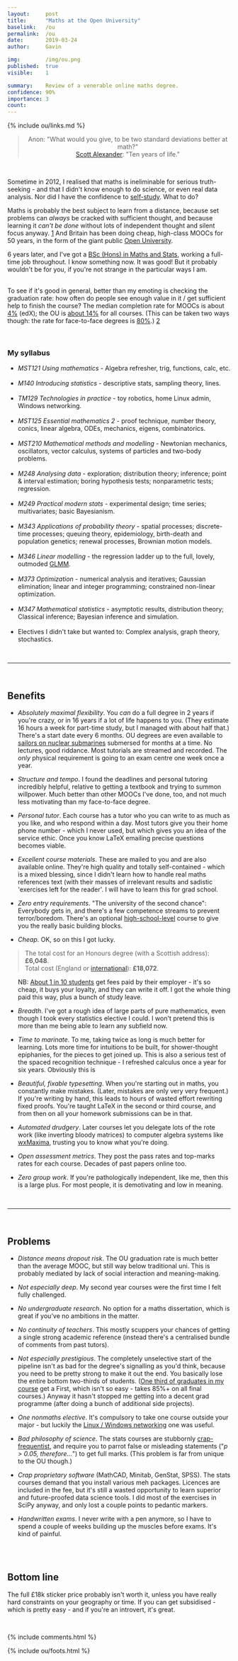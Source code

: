 ```yaml
---
layout:     post
title:      "Maths at the Open University"
baselink:   /ou
permalink:  /ou
date:       2019-03-24
author:     Gavin

img:        /img/ou.png
published:  true
visible:    1

summary:    Review of a venerable online maths degree.
confidence: 90%
importance: 3
count:      
---
```


{%  include ou/links.md     %}


<center>

<blockquote>Anon: "What would you give, to be two standard deviations better at math?"<br> 
	<a href="{{tumb}}">Scott Alexander</a>: "Ten years of life."
</blockquote>

</center>
<br>

Sometime in 2012, I realised that maths is ineliminable for serious truth-seeking - and that I didn't know enough to do science, or even real data analysis. Nor did I have the confidence to <a href="{{auto}}">self-study</a>. What to do?

Maths is probably the best subject to learn from a distance, because set problems can _always_ be cracked with sufficient thought, and because learning it _can't be done_ without lots of independent thought and silent focus anyway. <a href="#fn:1" id="fnref:1">1</a> And Britain has been doing cheap, high-class MOOCs for 50 years, in the form of the giant public <a href="{{ou}}">Open University</a>.

6 years later, and I've got a <a href="{{bsc}}">BSc (Hons) in Maths and Stats</a>, working a full-time job throughout. I know something now. It was good! But it probably wouldn't be for you, if you're not strange in the particular ways I am.<br><br>

To see if it's good in general, better than my emoting is checking the graduation rate: how often do people see enough value in it / get sufficient help to finish the course? The median completion rate for MOOCs is about <a href="{{edx}}">4%</a> (edX); the OU is <a href="{{completion}}">about 14%</a> for all courses. (This can be taken two ways though: the rate for face-to-face degrees is <a href="{{face}}">80%</a>.) <a href="#fn:2" id="fnref:2">2</a>

<br>

<div class="accordion">
    <h3>My syllabus</h3>
    <div>
        <ul>
        	<li><i>MST121 Using mathematics</i> - Algebra refresher, trig, functions, calc, etc.  </li><br>
			<li><i>M140 Introducing statistics</i> - descriptive stats, sampling theory, lines. 	</li><br>
			<li><i>TM129 Technologies in practice</i> - toy robotics, home Linux admin, Windows networking.</li><br>
			<li><i>MST125 Essential mathematics 2</i> - proof technique, number theory, conics, linear algebra, ODEs, mechanics, eigens, combinatorics.	</li><br>
			<li><i>MST210 Mathematical methods and modelling</i> - Newtonian mechanics, oscillators, vector calculus, systems of particles and two-body problems. </li><br>
			<li><i>M248 Analysing data</i> - exploration; distribution theory; inference; point & interval estimation; boring hypothesis tests; nonparametric tests; regression.</li><br>
			<li><i>M249 Practical modern stats</i> - experimental design; time series; multivariates; basic Bayesianism.	</li><br>
			<li><i>M343 Applications of probability theory</i> - spatial processes; discrete-time processes; queuing theory, epidemiology, birth-death and population genetics; renewal processes, Brownian motion models.</li><br>
			<li><i>M346 Linear modelling</i> - the regression ladder up to the full, lovely, outmoded <a href="{{glmm}}">GLMM</a>.</li><br>
			<li><i>M373 Optimization</i> - numerical analysis and iteratives; Gaussian elimination; linear and integer programming; constrained non-linear optimization.</li><br>
			<li><i>M347 Mathematical statistics</i> - asymptotic results, distribution theory; Classical inference; Bayesian inference and simulation.</li><br>
			<li>Electives I didn't take but wanted to: Complex analysis, graph theory, stochastics.</li>
        </ul>
	</div>
</div>

<br>

---

<br>

## Benefits 

* _Absolutely maximal flexibility_. You _can_ do a full degree in 2 years if you're crazy, or in 16 years if a lot of life happens to you. (They estimate 16 hours a week for part-time study, but I managed with about half that.) There's a start date every 6 months. OU degrees are even available to <a href="{{sub}}">sailors on nuclear submarines</a> submersed for months at a time. No lectures, good riddance. Most tutorials are streamed and recorded. The _only_ physical requirement is going to an exam centre one week once a year. 

* _Structure and tempo_. I found the deadlines and personal tutoring incredibly helpful, relative to getting a textbook and trying to summon willpower. Much better than other MOOCs I've done, too, and not much less motivating than my face-to-face degree.

* _Personal tutor_. Each course has a tutor who you can write to as much as you like, and who respond within a day. Most tutors give you their home phone number - which I never used, but which gives you an idea of the service ethic. Once you know LaTeX emailing precise questions becomes viable.

* _Excellent course materials_. These are mailed to you and are also available online. They're high quality and totally self-contained - which is a mixed blessing, since I didn't learn how to handle real maths references text (with their masses of irrelevant results and sadistic 'exercises left for the reader'. I will have to learn this for grad school.

* _Zero entry requirements_. "The university of the second chance": Everybody gets in, and there's a few competence streams to prevent terror/boredom. There's an optional <a href="http://mathschoices.open.ac.uk/mu123">high-school-level</a> course to give you the really basic building blocks.


* _Cheap_. OK, so on this I got lucky. 

> The total cost for an Honours degree (with a Scottish address): <span style="font-weight:bold">£6,048</span>. <br> Total cost (England or <a href="{{int}}">international</a>): <span style="font-weight:bold">£18,072</span>. 

<ul>NB: <a href="{{emp}}">About 1 in 10 students</a> get fees paid by their employer - it's so cheap, it buys your loyalty, and they can write it off. I got the whole thing paid this way, plus a bunch of study leave.
</ul>

* _Breadth_. I've got a rough idea of large parts of pure mathematics, even though I took every statistics elective I could. I won't pretend this is more than me being able to learn any subfield now.

* _Time to marinate_. To me, taking twice as long is much better for learning. Lots more time for intuitions to be built, for shower-thought epiphanies, for the pieces to get joined up. This is also a serious test of the spaced recognition technique - I refreshed calculus once a year for six years. Obviously this is 

* _Beautiful, fixable typesetting_. When you're starting out in maths, you constantly make mistakes. (Later, mistakes are only very very frequent.) If you're writing by hand, this leads to hours of wasted effort rewriting fixed proofs. You're taught LaTeX in the second or third course, and from then on all your homework submissions can be in that.

* _Automated drudgery_. Later courses let you delegate lots of the rote work (like inverting bloody matrices) to computer algebra systems like <a href="{{max}}">wxMaxima</a>, trusting you to know what you're doing.

* _Open assessment metrics_. They post the pass rates and top-marks rates for each course. Decades of past papers online too.

* _Zero group work_. If you're pathologically independent, like me, then this is a large plus. For most people, it is demotivating and low in meaning.

<br>


---

<br>

## Problems

* _Distance means dropout risk_. The OU graduation rate is much better than the average MOOC, but still way below traditional uni. This is probably mediated by lack of social interaction and meaning-making.

* _Not especially deep_. My second year courses were the first time I felt fully challenged. 

* _No undergraduate research_. No option for a maths dissertation, which is great if you've no ambitions in the matter.

* _No continuity of teachers_. This mostly scuppers your chances of getting a single strong academic reference (instead there's a centralised bundle of comments from past tutors).

* _Not especially prestigious_. The completely unselective start of the pipeline isn't as bad for the degree's signalling as you'd think, because you need to be pretty strong to make it out the end. You basically lose the entire bottom two-thirds of students. (<a href="{{firsts}}">One third of graduates in my course</a> get a First, which isn't so easy - takes 85%+ on all final courses.) Anyway it hasn't stopped me getting into a decent grad programme (after doing a bunch of additional side projects).

* _One nonmaths elective_. It's compulsory to take one course outside your major - but luckily the <a href="{{tm}}">Linux / Windows networking</a> one was useful.

* _Bad philosophy of science_. The stats courses are stubbornly <a href="{{nhst}}">crap-frequentist</a>, and require you to parrot false or misleading statements ("_p > 0.05, therefore..._") to get full marks. (This problem is far from unique to the OU though.)

* _Crap proprietary software_ (MathCAD, Minitab, GenStat, SPSS). The stats courses demand that you install various meh packages. Licences are included in the fee, but it's still a wasted opportunity to learn superior and future-proofed data science tools. I did most of the exercises in SciPy anyway, and only lost a couple points to pedantic markers.

* _Handwritten exams_. I never write with a pen anymore, so I have to spend a couple of weeks building up the muscles before exams. It's kind of painful.

<br><br>

## Bottom line

The full £18k sticker price probably isn't worth it, unless you have really hard constraints on your geography or time. If you can get subsidised - which is pretty easy - and if you're an introvert, it's great.

<br>

{%  include comments.html %}


{%  include ou/foots.html %}
